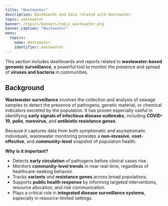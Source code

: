 ```yaml
---
title: "Wastewater"
description: Dashboards and data related with Wastewater
topic: wastewater
banner: /topics/banners/topic_wastewater.png
banner_caption: "Wastewater"
menu:
  topics:
    name: Wastewater
    identifier: wastewater
---
```


This section includes dashboards and reports related to **wastewater-based genomic surveillance**, a powerful tool to monitor the presence and spread of **viruses and bacteria** in communities.

## Background

**Wastewater surveillance** involves the collection and analysis of sewage samples to detect the presence of pathogens, genetic material, or chemical indicators excreted by the population. It has proven especially useful in identifying **early signals of infectious disease outbreaks**, including **COVID-19**, **polio**, **norovirus**, and **antibiotic resistance genes**.

Because it captures data from both symptomatic and asymptomatic individuals, wastewater monitoring provides a **non-invasive**, **cost-effective**, and **community-level** snapshot of population health.

**Why is it important?**

* Detects **early circulation** of pathogens before clinical cases rise.
* Monitors **community-level trends** in near real-time, regardless of healthcare-seeking behavior.
* Tracks **variants** and **resistance genes** across broad populations.
* Supports **public health response** by informing targeted interventions, resource allocation, and risk communication.
* Plays a critical role in **integrated disease surveillance systems**, especially in resource-limited settings.

